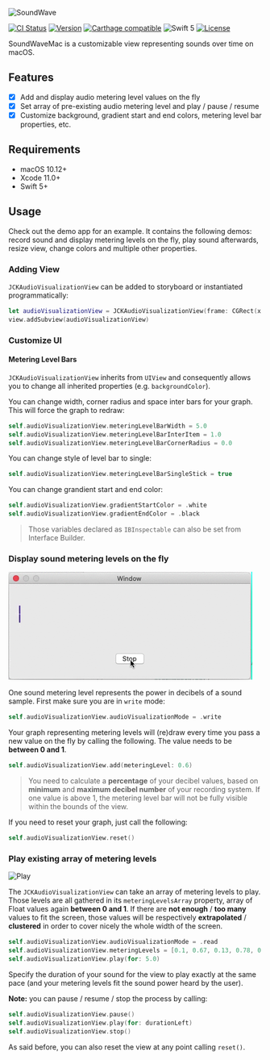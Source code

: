 ![SoundWave](Readme-Images/SoundWave.png)

[![CI Status](http://img.shields.io/travis/bastienFalcou/SoundWave.svg?style=flat)](https://travis-ci.org/bastienFalcou/SoundWave)
[![Version](https://img.shields.io/cocoapods/v/SoundWave.svg?style=flat)](http://cocoapods.org/pods/SoundWave)
[![Carthage compatible](https://img.shields.io/badge/Carthage-compatible-4BC51D.svg?style=flat)](https://github.com/Carthage/Carthage)
![Swift 5](https://img.shields.io/badge/Swift-5-orange.svg)
[![License](https://img.shields.io/cocoapods/l/SoundWave.svg?style=flat)](http://cocoapods.org/pods/SoundWave)

SoundWaveMac is a customizable view representing sounds over time on macOS.

## Features

- [x] Add and display audio metering level values on the fly
- [x] Set array of pre-existing audio metering level and play / pause / resume
- [x] Customize background, gradient start and end colors, metering level bar properties, etc.

## Requirements

- macOS 10.12+
- Xcode 11.0+
- Swift 5+


## Usage

Check out the demo app for an example. It contains the following demos: record sound and display metering levels on the fly, play sound afterwards, resize view, change colors and multiple other properties.

### Adding View

`JCKAudioVisualizationView` can be added to storyboard or instantiated programmatically:

```swift
let audioVisualizationView = JCKAudioVisualizationView(frame: CGRect(x: 0.0, y: 0.0, width: 300.0, height: 500.0)))
view.addSubview(audioVisualizationView)
```

### Customize UI

#### Metering Level Bars 

`JCKAudioVisualizationView` inherits from `UIView` and consequently allows you to change all inherited properties (e.g. `backgroundColor`).

You can change width, corner radius and space inter bars for your graph. This will force the graph to redraw:

```swift
self.audioVisualizationView.meteringLevelBarWidth = 5.0
self.audioVisualizationView.meteringLevelBarInterItem = 1.0
self.audioVisualizationView.meteringLevelBarCornerRadius = 0.0
```

You can change style of level bar to single:
```swift
self.audioVisualizationView.meteringLevelBarSingleStick = true
```

You can change grandient start and end color:

```swift
self.audioVisualizationView.gradientStartColor = .white
self.audioVisualizationView.gradientEndColor = .black
```

> Those variables declared as `IBInspectable` can also be set from Interface Builder.

### Display sound metering levels on the fly

![On-The-Fly](Readme-Images/On-The-Fly.gif)

One sound metering level represents the power in decibels of a sound sample. 
First make sure you are in `write` mode: 

```swift
self.audioVisualizationView.audioVisualizationMode = .write
```

Your graph representing metering levels will (re)draw every time you pass a new value on the fly by calling the following.
The value needs to be **between 0 and 1**.

```swift
self.audioVisualizationView.add(meteringLevel: 0.6)
```

> You need to calculate a **percentage** of your decibel values, based on **minimum** and **maximum decibel number** of your recording system. 
> If one value is above 1, the metering level bar will not be fully visible within the bounds of the view.

If you need to reset your graph, just call the following:

```swift
self.audioVisualizationView.reset()
```

### Play existing array of metering levels

![Play](Readme-Images/Play.gif)

The `JCKAudioVisualizationView` can take an array of metering levels to play. Those levels are all gathered in its `meteringLevelsArray` property, array of Float values again **between 0 and 1**.
If there are **not enough** / **too many** values to fit the screen, those values will be respectively **extrapolated** / **clustered** in order to cover nicely the whole width of the screen.

```swift
self.audioVisualizationView.audioVisualizationMode = .read
self.audioVisualizationView.meteringLevels = [0.1, 0.67, 0.13, 0.78, 0.31]
self.audioVisualizationView.play(for: 5.0)
```

Specify the duration of your sound for the view to play exactly at the same pace (and your metering levels fit the sound power heard by the user).

**Note:** you can pause / resume / stop the process by calling:

```swift
self.audioVisualizationView.pause()
self.audioVisualizationView.play(for: durationLeft)
self.audioVisualizationView.stop()
```

As said before, you can also reset the view at any point calling `reset()`.
